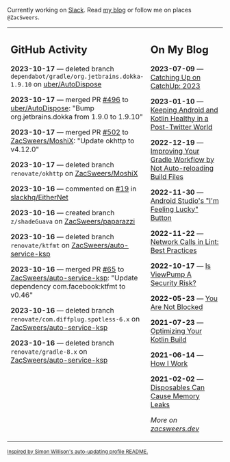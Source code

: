 Currently working on [Slack](https://slack.com/). Read [my blog](https://zacsweers.dev/) or follow me on places `@ZacSweers`.

<table><tr><td valign="top" width="60%">

## GitHub Activity
<!-- githubActivity starts -->
**2023-10-17** — deleted branch `dependabot/gradle/org.jetbrains.dokka-1.9.10` on [uber/AutoDispose](https://github.com/uber/AutoDispose)

**2023-10-17** — merged PR [#496](https://github.com/uber/AutoDispose/pull/496) to [uber/AutoDispose](https://github.com/uber/AutoDispose): "Bump org.jetbrains.dokka from 1.9.0 to 1.9.10"

**2023-10-17** — merged PR [#502](https://github.com/ZacSweers/MoshiX/pull/502) to [ZacSweers/MoshiX](https://github.com/ZacSweers/MoshiX): "Update okhttp to v4.12.0"

**2023-10-17** — deleted branch `renovate/okhttp` on [ZacSweers/MoshiX](https://github.com/ZacSweers/MoshiX)

**2023-10-16** — commented on [#19](https://github.com/slackhq/EitherNet/issues/19#issuecomment-1765244604) in [slackhq/EitherNet](https://github.com/slackhq/EitherNet)

**2023-10-16** — created branch `z/shadeGuava` on [ZacSweers/paparazzi](https://github.com/ZacSweers/paparazzi)

**2023-10-16** — deleted branch `renovate/ktfmt` on [ZacSweers/auto-service-ksp](https://github.com/ZacSweers/auto-service-ksp)

**2023-10-16** — merged PR [#65](https://github.com/ZacSweers/auto-service-ksp/pull/65) to [ZacSweers/auto-service-ksp](https://github.com/ZacSweers/auto-service-ksp): "Update dependency com.facebook:ktfmt to v0.46"

**2023-10-16** — deleted branch `renovate/com.diffplug.spotless-6.x` on [ZacSweers/auto-service-ksp](https://github.com/ZacSweers/auto-service-ksp)

**2023-10-16** — deleted branch `renovate/gradle-8.x` on [ZacSweers/auto-service-ksp](https://github.com/ZacSweers/auto-service-ksp)
<!-- githubActivity ends -->
</td><td valign="top" width="40%">

## On My Blog
<!-- blog starts -->
**2023-07-09** — [Catching Up on CatchUp: 2023](https://www.zacsweers.dev/catching-up-on-catchup-2023/)

**2023-01-10** — [Keeping Android and Kotlin Healthy in a Post-Twitter World](https://www.zacsweers.dev/keeping-android-healthy/)

**2022-12-19** — [Improving Your Gradle Workflow by Not Auto-reloading Build Files](https://www.zacsweers.dev/improving-your-workflow-by-not-auto-reloading-build-files/)

**2022-11-30** — [Android Studio's "I'm Feeling Lucky" Button](https://www.zacsweers.dev/android-studios-im-feeling-lucky-button/)

**2022-11-22** — [Network Calls in Lint: Best Practices](https://www.zacsweers.dev/network-calls-in-lint-best-practices/)

**2022-10-17** — [Is ViewPump A Security Risk?](https://www.zacsweers.dev/is-viewpump-a-security-risk/)

**2022-05-23** — [You Are Not Blocked](https://www.zacsweers.dev/you-are-not-blocked/)

**2021-07-23** — [Optimizing Your Kotlin Build](https://www.zacsweers.dev/optimizing-your-kotlin-build/)

**2021-06-14** — [How I Work](https://www.zacsweers.dev/how-i-work/)

**2021-02-02** — [Disposables Can Cause Memory Leaks](https://www.zacsweers.dev/disposables-can-cause-memory-leaks/)
<!-- blog ends -->
_More on [zacsweers.dev](https://zacsweers.dev/)_
</td></tr></table>

<sub><a href="https://simonwillison.net/2020/Jul/10/self-updating-profile-readme/">Inspired by Simon Willison's auto-updating profile README.</a></sub>